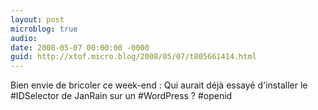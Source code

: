```yaml
---
layout: post
microblog: true
audio: 
date: 2008-05-07 00:00:00 -0000
guid: http://xtof.micro.blog/2008/05/07/t805661414.html
---
```

Bien envie de bricoler ce week-end : Qui aurait déjà essayé d'installer le #IDSelector de JanRain sur un #WordPress ? #openid
